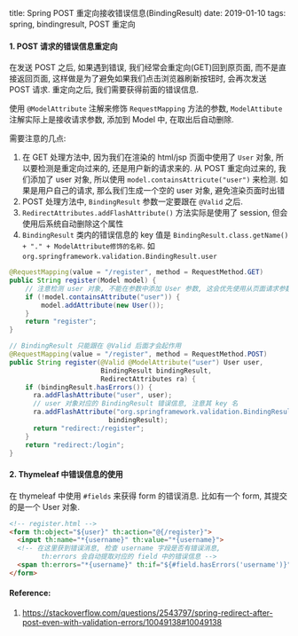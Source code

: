 title: Spring POST 重定向接收错误信息(BindingResult)
date: 2019-01-10
tags: spring, bindingresult, POST 重定向



#### 1. POST 请求的错误信息重定向

在发送 POST 之后, 如果遇到错误, 我们经常会重定向(GET)回到原页面, 而不是直接返回页面, 这样做是为了避免如果我们点击浏览器刷新按钮时, 会再次发送 POST 请求. 重定向之后, 我们需要获得前面的错误信息.

使用 `@ModelAttribute` 注解来修饰 `RequestMapping` 方法的参数, `ModelAttibute` 注解实际上是接收请求参数, 添加到 Model 中, 在取出后自动删除.

需要注意的几点:

1. 在 GET 处理方法中, 因为我们在渲染的 html/jsp 页面中使用了 `User` 对象, 所以要检测是重定向过来的, 还是用户新的请求来的. 从 POST 重定向过来的, 我们添加了 user 对象, 所以使用 `model.containsAttricute("user")` 来检测. 如果是用户自己的请求, 那么我们生成一个空的 user 对象, 避免渲染页面时出错
2. POST 处理方法中, `BindingResult` 参数一定要跟在 `@Valid` 之后.
3. `RedirectAttributes.addFlashAttribute()` 方法实际是使用了 session, 但会使用后系统自动删除这个属性
4. `BindingResult` 类内的错误信息的 key 值是 `BindingResult.class.getName() + "." + ModelAttribute修饰的名称`. 如 `org.springframework.validation.BindingResult.user`

```java
@RequestMapping(value = "/register", method = RequestMethod.GET)
public String register(Model model) {
    // 注意检测 user 对象, 不能在参数中添加 User 参数, 这会优先使用从页面请求参数
    if (!model.containsAttribute("user")) {
        model.addAttribute(new User());
	}
    return "register";
}

// BindingResult 只能跟在 @Valid 后面才会起作用
@RequestMapping(value = "/register", method = RequestMethod.POST)
public String register(@Valid @ModelAttribute("user") User user,
                       BindingResult bindingResult,
                       RedirectAttributes ra) {
    if (bindingResult.hasErrors()) {
      ra.addFlashAttribute("user", user);
      // user 对象对应的 BindingResult 错误信息, 注意其 key 名
      ra.addFlashAttribute("org.springframework.validation.BindingResult.user",
                         bindingResult);
      return "redirect:/register";
    }
    return "redirect:/login";
}
```

#### 2. Thymeleaf 中错误信息的使用

在 thymeleaf 中使用 `#fields` 来获得 form 的错误消息. 比如有一个 form, 其提交的是一个 User 对象. 

```html
<!-- register.html -->
<form th:object="${user}" th:action="@{/register}">
  <input th:name="*{username}" th:value="*{username}">
  <!-- 在这里获到错误消息, 检查 username 字段是否有错误消息, 
		th:errors 会自动提取对应的 field 中的错误信息 -->
  <span th:errors="*{username}" th:if="${#field.hasErrors('username')}"></span>
</form>
```





#### Reference:

1. https://stackoverflow.com/questions/2543797/spring-redirect-after-post-even-with-validation-errors/10049138#10049138